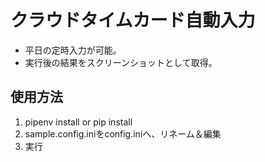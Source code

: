# クラウドタイムカード自動入力
+ 平日の定時入力が可能。
+ 実行後の結果をスクリーンショットとして取得。

## 使用方法
1. pipenv install or pip install
2. sample.config.iniをconfig.iniへ、リネーム＆編集
3. 実行